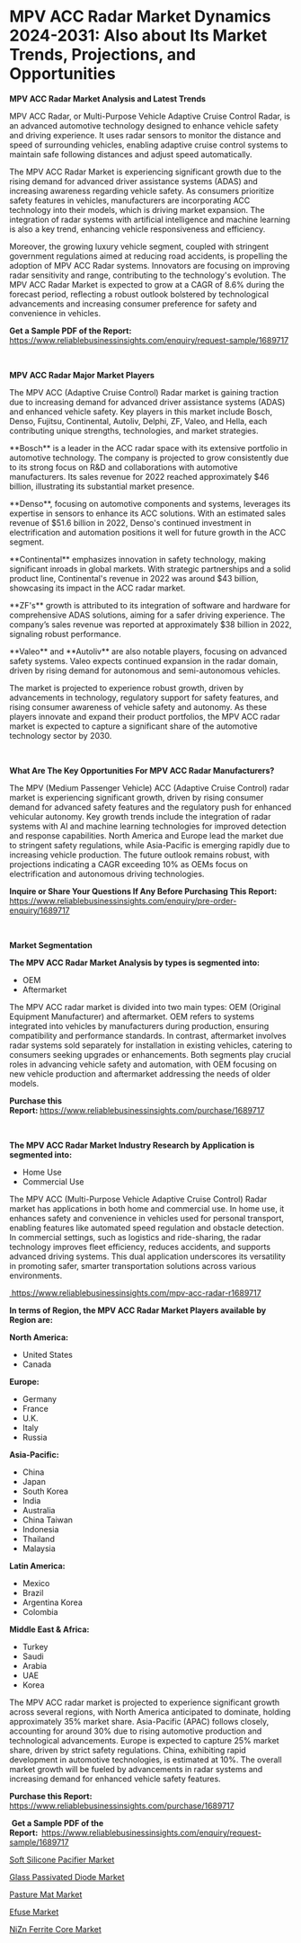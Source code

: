 <p><h1>MPV ACC Radar Market Dynamics 2024-2031: Also about Its Market Trends, Projections, and Opportunities</h1></p><p><strong>MPV ACC Radar Market Analysis and Latest Trends</strong></p>
<p><p>MPV ACC Radar, or Multi-Purpose Vehicle Adaptive Cruise Control Radar, is an advanced automotive technology designed to enhance vehicle safety and driving experience. It uses radar sensors to monitor the distance and speed of surrounding vehicles, enabling adaptive cruise control systems to maintain safe following distances and adjust speed automatically.</p><p>The MPV ACC Radar Market is experiencing significant growth due to the rising demand for advanced driver assistance systems (ADAS) and increasing awareness regarding vehicle safety. As consumers prioritize safety features in vehicles, manufacturers are incorporating ACC technology into their models, which is driving market expansion. The integration of radar systems with artificial intelligence and machine learning is also a key trend, enhancing vehicle responsiveness and efficiency.</p><p>Moreover, the growing luxury vehicle segment, coupled with stringent government regulations aimed at reducing road accidents, is propelling the adoption of MPV ACC Radar systems. Innovators are focusing on improving radar sensitivity and range, contributing to the technology's evolution. The MPV ACC Radar Market is expected to grow at a CAGR of 8.6% during the forecast period, reflecting a robust outlook bolstered by technological advancements and increasing consumer preference for safety and convenience in vehicles.</p></p>
<p><strong>Get a Sample PDF of the Report:&nbsp;</strong> <a href="https://www.reliablebusinessinsights.com/enquiry/request-sample/1689717?utm_campaign=1555&utm_medium=2&utm_source=Github&utm_content=ia&utm_term=17102024&utm_id=mpv-acc-radar">https://www.reliablebusinessinsights.com/enquiry/request-sample/1689717</a></p>
<p>&nbsp;</p>
<p><strong>MPV ACC Radar Major Market Players</strong></p>
<p><p>The MPV ACC (Adaptive Cruise Control) Radar market is gaining traction due to increasing demand for advanced driver assistance systems (ADAS) and enhanced vehicle safety. Key players in this market include Bosch, Denso, Fujitsu, Continental, Autoliv, Delphi, ZF, Valeo, and Hella, each contributing unique strengths, technologies, and market strategies.</p><p>**Bosch** is a leader in the ACC radar space with its extensive portfolio in automotive technology. The company is projected to grow consistently due to its strong focus on R&D and collaborations with automotive manufacturers. Its sales revenue for 2022 reached approximately $46 billion, illustrating its substantial market presence.</p><p>**Denso**, focusing on automotive components and systems, leverages its expertise in sensors to enhance its ACC solutions. With an estimated sales revenue of $51.6 billion in 2022, Denso's continued investment in electrification and automation positions it well for future growth in the ACC segment.</p><p>**Continental** emphasizes innovation in safety technology, making significant inroads in global markets. With strategic partnerships and a solid product line, Continental's revenue in 2022 was around $43 billion, showcasing its impact in the ACC radar market.</p><p>**ZF's** growth is attributed to its integration of software and hardware for comprehensive ADAS solutions, aiming for a safer driving experience. The company’s sales revenue was reported at approximately $38 billion in 2022, signaling robust performance.</p><p>**Valeo** and **Autoliv** are also notable players, focusing on advanced safety systems. Valeo expects continued expansion in the radar domain, driven by rising demand for autonomous and semi-autonomous vehicles.</p><p>The market is projected to experience robust growth, driven by advancements in technology, regulatory support for safety features, and rising consumer awareness of vehicle safety and autonomy. As these players innovate and expand their product portfolios, the MPV ACC radar market is expected to capture a significant share of the automotive technology sector by 2030.</p></p>
<p>&nbsp;</p>
<p><strong>What Are The Key Opportunities For MPV ACC Radar Manufacturers?</strong></p>
<p><p>The MPV (Medium Passenger Vehicle) ACC (Adaptive Cruise Control) radar market is experiencing significant growth, driven by rising consumer demand for advanced safety features and the regulatory push for enhanced vehicular autonomy. Key growth trends include the integration of radar systems with AI and machine learning technologies for improved detection and response capabilities. North America and Europe lead the market due to stringent safety regulations, while Asia-Pacific is emerging rapidly due to increasing vehicle production. The future outlook remains robust, with projections indicating a CAGR exceeding 10% as OEMs focus on electrification and autonomous driving technologies.</p></p>
<p><strong>Inquire or Share Your Questions If Any Before Purchasing This Report:</strong> <a href="https://www.reliablebusinessinsights.com/enquiry/pre-order-enquiry/1689717?utm_campaign=1555&utm_medium=2&utm_source=Github&utm_content=ia&utm_term=17102024&utm_id=mpv-acc-radar">https://www.reliablebusinessinsights.com/enquiry/pre-order-enquiry/1689717</a></p>
<p>&nbsp;</p>
<p><strong>Market Segmentation</strong></p>
<p><strong>The MPV ACC Radar Market Analysis by types is segmented into:</strong></p>
<p><ul><li>OEM</li><li>Aftermarket</li></ul></p>
<p><p>The MPV ACC radar market is divided into two main types: OEM (Original Equipment Manufacturer) and aftermarket. OEM refers to systems integrated into vehicles by manufacturers during production, ensuring compatibility and performance standards. In contrast, aftermarket involves radar systems sold separately for installation in existing vehicles, catering to consumers seeking upgrades or enhancements. Both segments play crucial roles in advancing vehicle safety and automation, with OEM focusing on new vehicle production and aftermarket addressing the needs of older models.</p></p>
<p><strong>Purchase this Report:&nbsp;</strong><a href="https://www.reliablebusinessinsights.com/purchase/1689717?utm_campaign=1555&utm_medium=2&utm_source=Github&utm_content=ia&utm_term=17102024&utm_id=mpv-acc-radar">https://www.reliablebusinessinsights.com/purchase/1689717</a></p>
<p>&nbsp;</p>
<p><strong>The MPV ACC Radar Market Industry Research by Application is segmented into:</strong></p>
<p><ul><li>Home Use</li><li>Commercial Use</li></ul></p>
<p><p>The MPV ACC (Multi-Purpose Vehicle Adaptive Cruise Control) Radar market has applications in both home and commercial use. In home use, it enhances safety and convenience in vehicles used for personal transport, enabling features like automated speed regulation and obstacle detection. In commercial settings, such as logistics and ride-sharing, the radar technology improves fleet efficiency, reduces accidents, and supports advanced driving systems. This dual application underscores its versatility in promoting safer, smarter transportation solutions across various environments.</p></p>
<p><a href="https://www.reliablebusinessinsights.com/mpv-acc-radar-r1689717?utm_campaign=1555&utm_medium=2&utm_source=Github&utm_content=ia&utm_term=17102024&utm_id=mpv-acc-radar">&nbsp;https://www.reliablebusinessinsights.com/mpv-acc-radar-r1689717</a></p>
<p><strong>In terms of Region, the MPV ACC Radar Market Players available by Region are:</strong></p>
<p>
    <p> <strong> North America: </strong>
        <ul>
            <li>United States</li>
            <li>Canada</li>
        </ul>
        </p> 
    <p> <strong> Europe: </strong>
        <ul>
            <li>Germany</li>
            <li>France</li>
            <li>U.K.</li>
            <li>Italy</li>
            <li>Russia</li>
        </ul>
        </p> 
    <p> <strong> Asia-Pacific: </strong>
        <ul>
            <li>China</li>
            <li>Japan</li>
            <li>South Korea</li>
            <li>India</li>
            <li>Australia</li>
            <li>China Taiwan</li>
            <li>Indonesia</li>
            <li>Thailand</li>
            <li>Malaysia</li>
        </ul>
        </p> 
    <p> <strong> Latin America: </strong>
        <ul>
            <li>Mexico</li>
            <li>Brazil</li>
            <li>Argentina Korea</li>
            <li>Colombia</li>
        </ul>
        </p> 
    <p> <strong> Middle East & Africa: </strong>
        <ul>
            <li>Turkey</li>
            <li>Saudi</li>
            <li>Arabia</li>
            <li>UAE</li>
            <li>Korea</li>
        </ul>
    </p>
    </p>
<p><p>The MPV ACC radar market is projected to experience significant growth across several regions, with North America anticipated to dominate, holding approximately 35% market share. Asia-Pacific (APAC) follows closely, accounting for around 30% due to rising automotive production and technological advancements. Europe is expected to capture 25% market share, driven by strict safety regulations. China, exhibiting rapid development in automotive technologies, is estimated at 10%. The overall market growth will be fueled by advancements in radar systems and increasing demand for enhanced vehicle safety features.</p></p>
<p><strong>Purchase this Report: </strong><a href="https://www.reliablebusinessinsights.com/purchase/1689717?utm_campaign=1555&utm_medium=2&utm_source=Github&utm_content=ia&utm_term=17102024&utm_id=mpv-acc-radar">https://www.reliablebusinessinsights.com/purchase/1689717</a></p>
<p>&nbsp;<strong>Get a Sample PDF of the Report:&nbsp;&nbsp;</strong><a href="https://www.reliablebusinessinsights.com/enquiry/request-sample/1689717?utm_campaign=1555&utm_medium=2&utm_source=Github&utm_content=ia&utm_term=17102024&utm_id=mpv-acc-radar">https://www.reliablebusinessinsights.com/enquiry/request-sample/1689717</a></p>
<p><strong></strong></p>
<p><p><a href="https://www.linkedin.com/pulse/future-soft-silicone-pacifier-market-global-forecast-trends-cylwe?utm_campaign=1555&utm_medium=2&utm_source=Github&utm_content=ia&utm_term=17102024&utm_id=mpv-acc-radar">Soft Silicone Pacifier Market</a></p><p><a href="https://www.linkedin.com/pulse/glass-passivated-diode-market-essentials-key-players-demand-wl1rf?utm_campaign=1555&utm_medium=2&utm_source=Github&utm_content=ia&utm_term=17102024&utm_id=mpv-acc-radar">Glass Passivated Diode Market</a></p><p><a href="https://www.linkedin.com/pulse/global-pasture-mat-market-trends-innovations-forward-looking-sp1je?utm_campaign=1555&utm_medium=2&utm_source=Github&utm_content=ia&utm_term=17102024&utm_id=mpv-acc-radar">Pasture Mat Market</a></p><p><a href="https://www.linkedin.com/pulse/efuse-market-outlook-current-assessment-future-projections-4zxlf?utm_campaign=1555&utm_medium=2&utm_source=Github&utm_content=ia&utm_term=17102024&utm_id=mpv-acc-radar">Efuse Market</a></p><p><a href="https://www.linkedin.com/pulse/global-nizn-ferrite-core-market-landscape-future-trends-vxwuf?utm_campaign=1555&utm_medium=2&utm_source=Github&utm_content=ia&utm_term=17102024&utm_id=mpv-acc-radar">NiZn Ferrite Core Market</a></p></p>